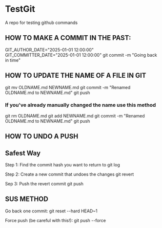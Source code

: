 # TestGit
A repo for testing github commands

## HOW TO MAKE A COMMIT IN THE PAST:
GIT_AUTHOR_DATE="2025-01-01 12:00:00" GIT_COMMITTER_DATE="2025-01-01 12:00:00" git commit -m "Going back in time"

## HOW TO UPDATE THE NAME OF A FILE IN GIT
git mv OLDNAME.md NEWNAME.md
git commit -m "Renamed OLDNAME.md to NEWNAME.md"
git push

### If you've already manually changed the name use this method
git rm OLDNAME.md
git add NEWNAME.md
git commit -m "Renamed OLDNAME.md to NEWNAME.md"
git push


## HOW TO UNDO A PUSH

## Safest Way
Step 1: Find the commit hash you want to return to
git log

Step 2: Create a new commit that undoes the changes
git revert <commit-hash>

Sep 3: Push the revert commit
git push

## SUS METHOD
Go back one commit:
git reset --hard HEAD~1

Force push (be careful with this!):
git push --force
